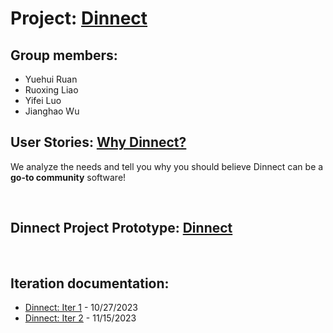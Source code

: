 # Project: [Dinnect ](https://blooming-mesa-33682-02a98668ba0d.herokuapp.com/) 
## Group members:
- Yuehui Ruan
- Ruoxing Liao
- Yifei Luo
- Jianghao Wu


## User Stories: [Why Dinnect?](DINNECT_README.md)
We analyze the needs and tell you why you should believe Dinnect can be a __go-to community__ software!

<br>

## Dinnect Project Prototype: [Dinnect](https://blooming-mesa-33682-02a98668ba0d.herokuapp.com/)
<br>

## Iteration documentation:
- [Dinnect: Iter 1](https://github.com/Ricky-lab/Dinnect/blob/main/iter1.md) - 10/27/2023
- [Dinnect: Iter 2](https://github.com/Ricky-lab/Dinnect/blob/iter2/README.md) - 11/15/2023
  

